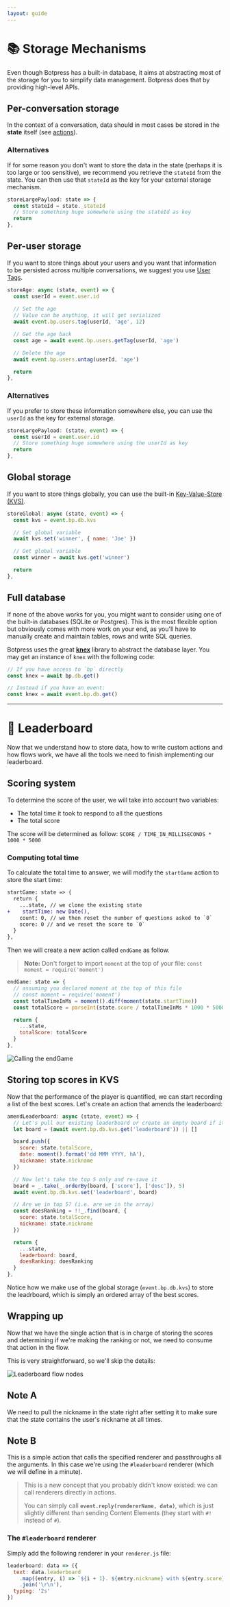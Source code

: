 ```yaml
---
layout: guide
---
```


# 📚 Storage Mechanisms

Even though Botpress has a built-in database, it aims at abstracting most of the storage for you to simplify data management. Botpress does that by providing high-level APIs.

## Per-conversation storage

In the context of a conversation, data should in most cases be stored in the **state** itself (see [actions](../trivia_actions)).

### Alternatives

If for some reason you don't want to store the data in the state (perhaps it is too large or too sensitive), we recommend you retrieve the `stateId` from the state. You can then use that `stateId` as the key for your external storage mechanism.

```js
storeLargePayload: state => {
  const stateId = state._stateId
  // Store something huge somewhere using the stateId as key
  return
},
```

## Per-user storage

If you want to store things about your users and you want that information to be persisted across multiple conversations, we suggest you use [User Tags](../../advanced/tags).

```js
storeAge: async (state, event) => {
  const userId = event.user.id
  
  // Set the age
  // Value can be anything, it will get serialized
  await event.bp.users.tag(userId, 'age', 12)

  // Get the age back
  const age = await event.bp.users.getTag(userId, 'age')

  // Delete the age
  await event.bp.users.untag(userId, 'age')

  return
},
```

### Alternatives

If you prefer to store these information somewhere else, you can use the `userId` as the key for external storage.

```js
storeLargePayload: (state, event) => {
  const userId = event.user.id
  // Store something huge somewhere using the userId as key
  return
},
```

## Global storage

If you want to store things globally, you can use the built-in [Key-Value-Store (KVS)](../../advanced/kvs).

```js
storeGlobal: async (state, event) => {
  const kvs = event.bp.db.kvs

  // Set global variable
  await kvs.set('winner', { name: 'Joe' })

  // Get global variable
  const winner = await kvs.get('winner')

  return
},
```

## Full database

If none of the above works for you, you might want to consider using one of the built-in databases (SQLite or Postgres). This is the most flexible option but obviously comes with more work on your end, as you'll have to manually create and maintain tables, rows and write SQL queries.

Botpress uses the great [**knex**](http://knexjs.org) library to abstract the database layer. You may get an instance of `knex` with the following code:

```js
// If you have access to `bp` directly
const knex = await bp.db.get()

// Instead if you have an event:
const knex = await event.bp.db.get()
```

---

# 🔨 Leaderboard

Now that we understand how to store data, how to write custom actions and how flows work, we have all the tools we need to finish implementing our leaderboard.

## Scoring system

To determine the score of the user, we will take into account two variables: 
- The total time it took to respond to all the questions
- The total score

The score will be determined as follow: `SCORE / TIME_IN_MILLISECONDS * 1000 * 5000`

### Computing total time

To calculate the total time to answer, we will modify the `startGame` action to store the start time:

```diff
startGame: state => {
  return {
    ...state, // we clone the existing state
+    startTime: new Date(),
    count: 0, // we then reset the number of questions asked to `0`
    score: 0 // and we reset the score to `0`
  }
},
```

Then we will create a new action called `endGame` as follow.

> **Note:** Don't forget to import `moment` at the top of your file: `const moment = require('moment')`

```js
endGame: state => {
  // assuming you declared moment at the top of this file
  // const moment = require('moment')
  const totalTimeInMs = moment().diff(moment(state.startTime))
  const totalScore = parseInt(state.score / totalTimeInMs * 1000 * 5000)

  return {
    ...state,
    totalScore: totalScore
  }
},
```

![Calling the endGame][totalScore]

## Storing top scores in KVS

Now that the performance of the player is quantified, we can start recording a list of the best scores. Let's create an action that amends the leaderboard:

```js
amendLeaderboard: async (state, event) => {
  // Let's pull our existing leaderboard or create an empty board if it doesn't exist
  let board = (await event.bp.db.kvs.get('leaderboard')) || []

  board.push({
    score: state.totalScore,
    date: moment().format('dd MMM YYYY, hA'),
    nickname: state.nickname
  })

  // Now let's take the top 5 only and re-save it
  board = _.take(_.orderBy(board, ['score'], ['desc']), 5)
  await event.bp.db.kvs.set('leaderboard', board)

  // Are we in top 5? (i.e. are we in the array)
  const doesRanking = !!_.find(board, {
    score: state.totalScore,
    nickname: state.nickname
  })

  return {
    ...state,
    leaderboard: board,
    doesRanking: doesRanking
  }
},
```

Notice how we make use of the global storage (`event.bp.db.kvs`) to store the leadrboard, which is simply an ordered array of the best scores.

## Wrapping up

Now that we have the single action that is in charge of storing the scores and determining if we're making the ranking or not, we need to consume that action in the flow.

This is very straightforward, so we'll skip the details:

![Leaderboard flow nodes][leaderboard]

## Note A

We need to pull the nickname in the state right after setting it to make sure that the state contains the user's nickname at all times.


## Note B

This is a simple action that calls the specified renderer and passthroughs all the arguments. In this case we're using the `#leaderboard` renderer (which we will define in a minute). 

> This is a new concept that you probably didn't know existed: we can call renderers directly in actions.
> 
> You can simply call **`event.reply(rendererName, data)`**, which is just slightly different than sending Content Elements (they start with `#!` instead of `#`).

### The `#leaderboard` renderer

Simply add the following renderer in your `renderer.js` file:

```js
leaderboard: data => ({
  text: data.leaderboard
    .map((entry, i) => `${i + 1}. ${entry.nickname} with ${entry.score}`) //
    .join('\r\n'),
  typing: '2s'
})
```

[totalScore]: {{site.baseurl}}/images/totalScore.jpg
[leaderboard]: {{site.baseurl}}/images/leaderboardFlow.jpg
